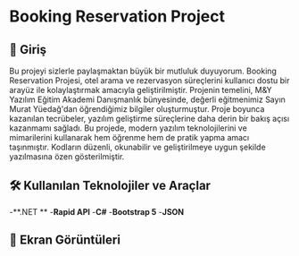 # Booking Reservation Project

## 📜 Giriş

Bu projeyi sizlerle paylaşmaktan büyük bir mutluluk duyuyorum. Booking Reservation Projesi, otel arama ve rezervasyon süreçlerini kullanıcı dostu bir arayüz ile kolaylaştırmak amacıyla geliştirilmiştir. Projenin temelini, M&Y Yazılım Eğitim Akademi Danışmanlık bünyesinde, değerli eğitmenimiz Sayın Murat Yüedağ'dan öğrendiğimiz bilgiler oluşturmuştur. Proje boyunca kazanılan tecrübeler, yazılım geliştirme süreçlerine daha derin bir bakış açısı kazanmamı sağladı.
Bu projede, modern yazılım teknolojilerini ve mimarilerini kullanarak hem öğrenme hem de pratik yapma amacı taşınmıştır. Kodların düzenli, okunabilir ve geliştirilmeye uygun şekilde yazılmasına özen gösterilmiştir.

## 🛠️ Kullanılan Teknolojiler ve Araçlar

-**.NET **
-**Rapid API**
-**C#**
-**Bootstrap 5**
-**JSON**

## 📸 Ekran Görüntüleri

